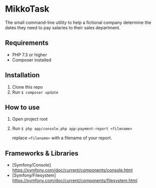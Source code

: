 # MikkoTask
The small command-line utility to help a fictional
company determine the dates they need to pay salaries to their sales
department.

## Requirements
- PHP 7.3 or higher
- Composer installed

## Installation
1. Clone this repo
2. Run `$ composer update`

## How to use
1. Open project root
2. Run `$ php app/console.php app:payment-report <filename>`

   replace `<filename>` with a filename of your report.

## Frameworks & Libraries
- [Symfony/Console] https://symfony.com/doc/current/components/console.html
- [Symfony/Filesystem] https://symfony.com/doc/current/components/filesystem.html